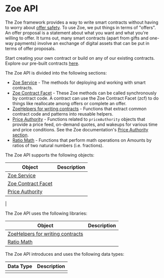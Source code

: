 # Zoe API

<Zoe-Version/>


The Zoe framework provides a way to write smart contracts without having to worry about [offer safety](/guides/zoe/offer-safety.md). To use Zoe, we put things in terms of "offers". An offer proposal is a statement about what you want and what you're willing to offer. It turns out, many smart contracts (apart from gifts and one-way payments) involve an exchange of digital assets that can be put in terms of offer proposals.

Start creating your own contract or build on any of our existing contracts.
Explore our pre-built contracts [here](/guides/zoe/contracts/README.md).

The Zoe API is divided into the following sections:

- [Zoe Service](./zoe.md) - 
  The methods for deploying and working with smart contracts.
- [Zoe Contract Facet](./zoe-contract-facet.md) -
  These Zoe methods can be called synchronously by contract code. A contract can use the Zoe Contract Facet (zcf) to do things like reallocate among offers or complete an offer.
- [ZoeHelpers for writing contracts](./zoe-helpers.md) -
  Functions that extract common contract code and patterns into
  reusable helpers.
- [Price Authority](./price-authority.md) -
  Functions related to `priceAuthority` objects that provide a price feed, on-demand
  quotes, and wakeups for various time and price conditions. See the Zoe documentation's 
  [Price Authority section](/guides/zoe/price-authority.md).
- [Ratio Math](./ratio-math.md) -
  Functions that perform math operations on Amounts by ratios of two natural numbers (i.e. fractions).



The Zoe API supports the following objects:

| Object | Description |
| --- | --- |
| [Zoe Service](./zoe.md) |  |
| [Zoe Contract Facet](./zoe-contract-facet.md) | |
| [Price Authority](./price-authority.md) | |
|


The Zoe API uses the following libraries:

| Object | Description |
| --- | --- |
| [ZoeHelpers for writing contracts](./zoe-helpers.md) | |
| [Ratio Math](./ratio-math.md) |  |


The Zoe API introduces and uses the following data types:

| Data Type | Description |
| --- | --- |
| | |



